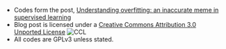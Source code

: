 * Codes form the post, [Understanding overfitting: an inaccurate meme in supervised learning](https://memosisland.blogspot.com/2017/08/understanding-overfitting-inaccurate.html)
* Blog post is licensed under a [Creative Commons Attribution 3.0 Unported License](http://creativecommons.org/licenses/by/3.0/deed.en_GB)
![CCL](http://i.creativecommons.org/l/by/3.0/88x31.png)
* All codes are GPLv3 unless stated.
